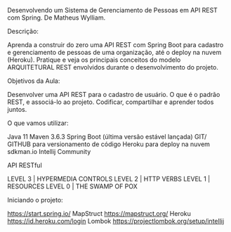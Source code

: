 Desenvolvendo um Sistema de Gerenciamento de Pessoas em API REST com Spring.
De Matheus Wylliam.

Descrição:

Aprenda a construir do zero uma API REST com Spring Boot para cadastro e gerenciamento de pessoas de uma organização, até o deploy na nuvem (Heroku).
Pratique e veja os principais conceitos do modelo ARQUITETURAL REST envolvidos durante o desenvolvimento do projeto.

Objetivos da Aula:

Desenvolver uma API REST para o cadastro de usuário.
O que é o padrão REST, e associá-lo ao projeto.
Codificar, compartilhar e aprender todos juntos.

O que vamos utilizar:

Java 11
Maven 3.6.3
Spring Boot (última versão estável lançada)
GIT/ GITHUB para versionamento de código
Heroku para deploy na nuvem
sdkman.io
Intellij Community

API RESTful

LEVEL 3 | HYPERMEDIA CONTROLS
LEVEL 2 | HTTP VERBS
LEVEL 1 | RESOURCES
LEVEL 0 | THE SWAMP OF POX

Iniciando o projeto:

https://start.spring.io/
MapStruct
https://mapstruct.org/
Heroku
https://id.heroku.com/login
Lombok
https://projectlombok.org/setup/intellij
